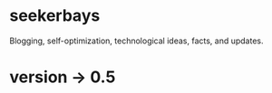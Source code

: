 # seekerbays
Blogging, self-optimization, technological ideas, facts, and updates.

# version -> 0.5
